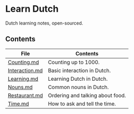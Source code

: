 # Learn Dutch

Dutch learning notes, open-sourced.

## Contents

| File | Contents |
| ---- | -------- |
| [Counting.md](Counting.md) | Counting up to 1000. |
| [Interaction.md](Interaction.md) | Basic interaction in Dutch. |
| [Learning.md](Learning.md) | Learning Dutch in Dutch. |
| [Nouns.md](Nouns.md) | Common nouns in Dutch. |
| [Restaurant.md](Restaurant.md) | Ordering and talking about food. |
| [Time.md](Time.md) | How to ask and tell the time. |
